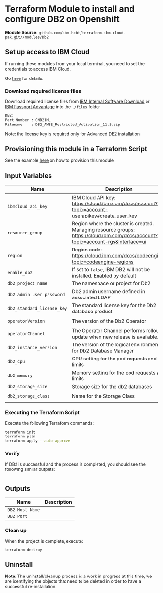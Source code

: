 
# Terraform Module to install and configure DB2 on Openshift

**Module Source**: `github.com/ibm-hcbt/terraform-ibm-cloud-pak.git//modules/Db2`

## Set up access to IBM Cloud

If running these modules from your local terminal, you need to set the credentials to access IBM Cloud.

Go [here](../../CREDENTIALS.md) for details.

### Download required license files

Download required license files from [IBM Internal Software Download](https://w3-03.ibm.com/software/xl/download/ticket.wss) or [IBM Passport Advantage](https://www.ibm.com/software/passportadvantage/) into the  `./files` folder
```bash
DB2:
Part Number : CNB21ML
Filename    : DB2_AWSE_Restricted_Activation_11.5.zip
```
Note: the license key is required only for Advanced DB2 installation



## Provisioning this module in a Terraform Script

See the example [here](../../examples/Db2) on how to provision this module.

## Input Variables

| Name                       | Description                                                            | Default                | Required |
| ---------------------------|------------------------------------------------------------------------|------------------------|----------|
| `ibmcloud_api_key`         | IBM Cloud API key: https://cloud.ibm.com/docs/account?topic=account-userapikey#create_user_key                                                    |                        | Yes      |
| `resource_group`           | Region where the cluster is created. Managing resource groups: https://cloud.ibm.com/docs/account?topic=account-rgs&interface=ui        | `default`              | Yes      |
| `region`                   | Region code: https://cloud.ibm.com/docs/codeengine?topic=codeengine-regions                                                            | `us-south`             | No       |
| `enable_db2`               | If set to `false`, IBM DB2 will not be installed. Enabled by default   |  `true`                |   No     |
| `db2_project_name`         | The namespace or project for Db2                                       | `ibm-db2`              |   Yes    |
| `db2_admin_user_password`  | Db2 admin username defined in associated LDAP                             | `cpadmin`              |   Yes    |
| `db2_standard_license_key` | The standard license key for the Db2 database product                  |                        |   Yes    |
| `operatorVersion`          | The version of the Db2 Operator                                        |`db2u-operator.v1.1.10` |   Yes    |
| `operatorChannel`          | The Operator Channel performs rollout update when new release is available.|   `v1.1`           |   Yes    |
| `db2_instance_version`     | The version of the logical environment for Db2 Database Manager        |`11.5.6.0`              |   No     |
| `db2_cpu`                  | CPU setting for the pod requests and limits                            |   `16`                 |   Yes    |
| `db2_memory`               | Memory setting for the pod requests and limits                         |  `110Gi`               |   Yes    |
| `db2_storage_size`         | Storage size for the db2 databases                                     |  `200Gi`               |   Yes    |
| `db2_storage_class`        | Name for the Storage Class                                             | `ibmc-file-gold-gid`   |   No     |


### Executing the Terraform Script

Execute the following Terraform commands:

```bash
terraform init
terraform plan
terraform apply --auto-approve
```

### Verify

If DB2 is successful and the process is completed, you should see the following similar outputs:
```
```

## Outputs

| Name                 | Description                                                                                 |
| -------------------- |---------------------------------------------------------------------------------------------|
| `DB2 Host Name`      |                                                                                             |
| `DB2 Port`           |                                                                                             |



### Clean up

When the project is complete, execute: 
```
terraform destroy
```


## Uninstall

**Note**: The uninstall/cleanup process is a work in progress at this time, we are identifying the objects that need to be deleted in order to have a successful re-installation.
